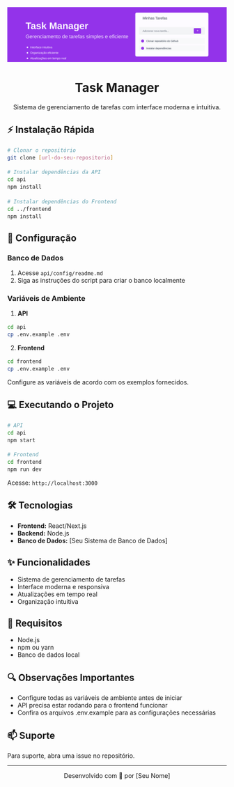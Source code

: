 <div align="center">
<img src="./banner.svg" alt="Task Manager Banner" />

# Task Manager

Sistema de gerenciamento de tarefas com interface moderna e intuitiva.
</div>

## ⚡ Instalação Rápida

```bash
# Clonar o repositório
git clone [url-do-seu-repositorio]

# Instalar dependências da API
cd api
npm install

# Instalar dependências do Frontend
cd ../frontend
npm install
```

## 🚀 Configuração

### Banco de Dados
1. Acesse `api/config/readme.md`
2. Siga as instruções do script para criar o banco localmente

### Variáveis de Ambiente
1. **API**
```bash
cd api
cp .env.example .env
```

2. **Frontend**
```bash
cd frontend
cp .env.example .env
```
Configure as variáveis de acordo com os exemplos fornecidos.

## 💻 Executando o Projeto
```bash
# API
cd api
npm start

# Frontend
cd frontend
npm run dev
```
Acesse: `http://localhost:3000`

## 🛠️ Tecnologias
- **Frontend:** React/Next.js
- **Backend:** Node.js
- **Banco de Dados:** [Seu Sistema de Banco de Dados]

## ✨ Funcionalidades
- Sistema de gerenciamento de tarefas
- Interface moderna e responsiva
- Atualizações em tempo real
- Organização intuitiva

## 📝 Requisitos
- Node.js
- npm ou yarn
- Banco de dados local

## 🔍 Observações Importantes
- Configure todas as variáveis de ambiente antes de iniciar
- API precisa estar rodando para o frontend funcionar
- Confira os arquivos .env.example para as configurações necessárias

## 📫 Suporte
Para suporte, abra uma issue no repositório.

---

<div align="center">
Desenvolvido com 💜 por [Seu Nome]
</div>

